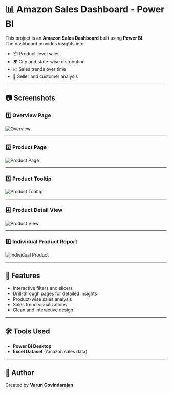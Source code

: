 # 📊 Amazon Sales Dashboard - Power BI

This project is an **Amazon Sales Dashboard** built using **Power BI**.  
The dashboard provides insights into:

- 📦 Product-level sales  
- 🌍 City and state-wise distribution  
- 📈 Sales trends over time  
- 👥 Seller and customer analysis  

---

## 📷 Screenshots

### 1️⃣ Overview Page
![Overview](./074b926f-f690-4c94-8614-14d697ca53ce.png)

---

### 2️⃣ Product Page
![Product Page](./e9adfab0-f1ea-43b3-9e9a-0cbd45ee0fb3.png)

---

### 3️⃣ Product Tooltip
![Product Tooltip](./6b81d505-7a54-47c6-b342-6346042a953e.png)

---

### 4️⃣ Product Detail View
![Product View](./ec09b924-af84-447f-9d93-268de55b8226.png)

---

### 5️⃣ Individual Product Report
![Individual Product](./895ffa95-7211-4921-a8b0-517a7832a7a6.png)

---

## 🚀 Features
- Interactive filters and slicers  
- Drill-through pages for detailed insights  
- Product-wise sales analysis  
- Sales trend visualizations  
- Clean and interactive design  

---

## 🛠️ Tools Used
- **Power BI Desktop**  
- **Excel Dataset** (Amazon sales data)  

---

## 📌 Author
Created by **Varun Govindarajan**
